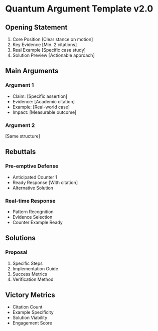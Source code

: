 # Quantum Argument Template v2.0

## Opening Statement
1. Core Position [Clear stance on motion]
2. Key Evidence [Min. 2 citations]
3. Real Example [Specific case study]
4. Solution Preview [Actionable approach]

## Main Arguments
### Argument 1
- Claim: [Specific assertion]
- Evidence: [Academic citation]
- Example: [Real-world case]
- Impact: [Measurable outcome]

### Argument 2
[Same structure]

## Rebuttals
### Pre-emptive Defense
- Anticipated Counter 1
- Ready Response [With citation]
- Alternative Solution

### Real-time Response
- Pattern Recognition
- Evidence Selection
- Counter Example Ready

## Solutions
### Proposal
1. Specific Steps
2. Implementation Guide
3. Success Metrics
4. Verification Method

## Victory Metrics
- Citation Count
- Example Specificity
- Solution Viability
- Engagement Score
